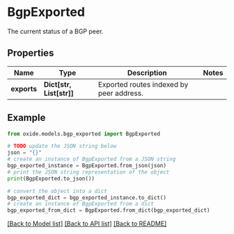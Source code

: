 # BgpExported

The current status of a BGP peer.

## Properties

Name | Type | Description | Notes
------------ | ------------- | ------------- | -------------
**exports** | **Dict[str, List[str]]** | Exported routes indexed by peer address. | 

## Example

```python
from oxide.models.bgp_exported import BgpExported

# TODO update the JSON string below
json = "{}"
# create an instance of BgpExported from a JSON string
bgp_exported_instance = BgpExported.from_json(json)
# print the JSON string representation of the object
print(BgpExported.to_json())

# convert the object into a dict
bgp_exported_dict = bgp_exported_instance.to_dict()
# create an instance of BgpExported from a dict
bgp_exported_from_dict = BgpExported.from_dict(bgp_exported_dict)
```
[[Back to Model list]](../README.md#documentation-for-models) [[Back to API list]](../README.md#documentation-for-api-endpoints) [[Back to README]](../README.md)


